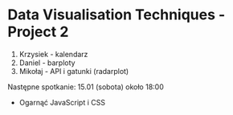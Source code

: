 # Data Visualisation Techniques - Project 2

1. Krzysiek - kalendarz
2. Daniel - barploty
3. Mikołaj - API i gatunki (radarplot)

Następne spotkanie: 15.01 (sobota) około 18:00

* Ogarnąć JavaScript i CSS
